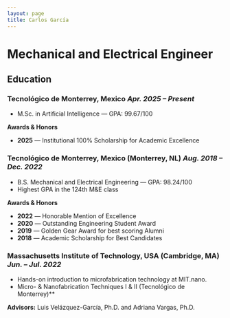 ```yaml
---
layout: page
title: Carlos García
---
```


# Mechanical and Electrical Engineer

## Education

### **Tecnológico de Monterrey, Mexico** _Apr. 2025 – Present_
- M.Sc. in Artificial Intelligence — GPA: 99.67/100

**Awards & Honors**
- **2025** — Institutional 100% Scholarship for Academic Excellence

### **Tecnológico de Monterrey, Mexico (Monterrey, NL)** _Aug. 2018 – Dec. 2022_
-  B.S. Mechanical and Electrical Engineering — GPA: 98.24/100
-  Highest GPA in the 124th M&E class

**Awards & Honors**
- **2022** — Honorable Mention of Excellence
- **2020** — Outstanding Engineering Student Award
- **2019** — Golden Gear Award for best scoring Alumni
- **2018** — Academic Scholarship for Best Candidates

### **Massachusetts Institute of Technology, USA (Cambridge, MA)** _Jun. – Jul. 2022_
- Hands-on introduction to microfabrication technology at MIT.nano.
- Micro- & Nanofabrication Techniques I & II (Tecnológico de Monterrey)**

**Advisors:** Luis Velázquez-García, Ph.D. and Adriana Vargas, Ph.D. 


